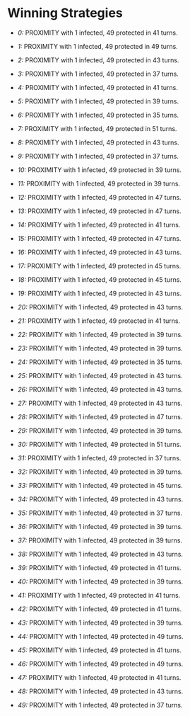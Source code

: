 # Winning Strategies

* _0:_ PROXIMITY with 1 infected, 49 protected in 41 turns.


* _1:_ PROXIMITY with 1 infected, 49 protected in 49 turns.


* _2:_ PROXIMITY with 1 infected, 49 protected in 43 turns.


* _3:_ PROXIMITY with 1 infected, 49 protected in 37 turns.


* _4:_ PROXIMITY with 1 infected, 49 protected in 41 turns.


* _5:_ PROXIMITY with 1 infected, 49 protected in 39 turns.


* _6:_ PROXIMITY with 1 infected, 49 protected in 35 turns.


* _7:_ PROXIMITY with 1 infected, 49 protected in 51 turns.


* _8:_ PROXIMITY with 1 infected, 49 protected in 43 turns.


* _9:_ PROXIMITY with 1 infected, 49 protected in 37 turns.


* _10:_ PROXIMITY with 1 infected, 49 protected in 39 turns.


* _11:_ PROXIMITY with 1 infected, 49 protected in 39 turns.


* _12:_ PROXIMITY with 1 infected, 49 protected in 47 turns.


* _13:_ PROXIMITY with 1 infected, 49 protected in 47 turns.


* _14:_ PROXIMITY with 1 infected, 49 protected in 41 turns.


* _15:_ PROXIMITY with 1 infected, 49 protected in 47 turns.


* _16:_ PROXIMITY with 1 infected, 49 protected in 43 turns.


* _17:_ PROXIMITY with 1 infected, 49 protected in 45 turns.


* _18:_ PROXIMITY with 1 infected, 49 protected in 45 turns.


* _19:_ PROXIMITY with 1 infected, 49 protected in 43 turns.


* _20:_ PROXIMITY with 1 infected, 49 protected in 43 turns.


* _21:_ PROXIMITY with 1 infected, 49 protected in 41 turns.


* _22:_ PROXIMITY with 1 infected, 49 protected in 39 turns.


* _23:_ PROXIMITY with 1 infected, 49 protected in 39 turns.


* _24:_ PROXIMITY with 1 infected, 49 protected in 35 turns.


* _25:_ PROXIMITY with 1 infected, 49 protected in 43 turns.


* _26:_ PROXIMITY with 1 infected, 49 protected in 43 turns.


* _27:_ PROXIMITY with 1 infected, 49 protected in 43 turns.


* _28:_ PROXIMITY with 1 infected, 49 protected in 47 turns.


* _29:_ PROXIMITY with 1 infected, 49 protected in 39 turns.


* _30:_ PROXIMITY with 1 infected, 49 protected in 51 turns.


* _31:_ PROXIMITY with 1 infected, 49 protected in 37 turns.


* _32:_ PROXIMITY with 1 infected, 49 protected in 39 turns.


* _33:_ PROXIMITY with 1 infected, 49 protected in 45 turns.


* _34:_ PROXIMITY with 1 infected, 49 protected in 43 turns.


* _35:_ PROXIMITY with 1 infected, 49 protected in 37 turns.


* _36:_ PROXIMITY with 1 infected, 49 protected in 39 turns.


* _37:_ PROXIMITY with 1 infected, 49 protected in 39 turns.


* _38:_ PROXIMITY with 1 infected, 49 protected in 43 turns.


* _39:_ PROXIMITY with 1 infected, 49 protected in 41 turns.


* _40:_ PROXIMITY with 1 infected, 49 protected in 39 turns.


* _41:_ PROXIMITY with 1 infected, 49 protected in 41 turns.


* _42:_ PROXIMITY with 1 infected, 49 protected in 41 turns.


* _43:_ PROXIMITY with 1 infected, 49 protected in 39 turns.


* _44:_ PROXIMITY with 1 infected, 49 protected in 49 turns.


* _45:_ PROXIMITY with 1 infected, 49 protected in 41 turns.


* _46:_ PROXIMITY with 1 infected, 49 protected in 49 turns.


* _47:_ PROXIMITY with 1 infected, 49 protected in 41 turns.


* _48:_ PROXIMITY with 1 infected, 49 protected in 43 turns.


* _49:_ PROXIMITY with 1 infected, 49 protected in 37 turns.



